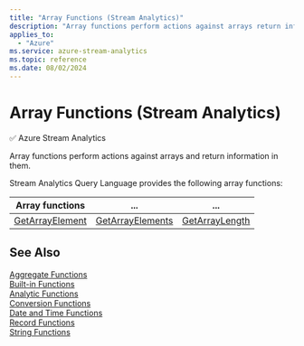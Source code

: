 ```yaml
---
title: "Array Functions (Stream Analytics)"
description: "Array functions perform actions against arrays return information in them.  "
applies_to: 
  - "Azure"
ms.service: azure-stream-analytics
ms.topic: reference
ms.date: 08/02/2024
---
```

# Array Functions (Stream Analytics)

:white_check_mark: Azure Stream Analytics

Array functions perform actions against arrays and return information in them.  
  
Stream Analytics Query Language provides the following array functions:  
  
|Array functions| ...|...|  
|-|-|-|  
|[GetArrayElement](getarrayelement-azure-stream-analytics.md)|[GetArrayElements](getarrayelements-azure-stream-analytics.md)|[GetArrayLength](getarraylength-azure-stream-analytics.md)|  
  
## See Also  
 [Aggregate Functions](aggregate-functions-azure-stream-analytics.md)   
 [Built-in Functions](built-in-functions-azure-stream-analytics.md)   
 [Analytic Functions](analytic-functions-azure-stream-analytics.md)   
 [Conversion Functions](conversion-functions-azure-stream-analytics.md)   
 [Date and Time Functions](date-and-time-functions-azure-stream-analytics.md)   
 [Record Functions](record-functions-azure-stream-analytics.md)   
 [String Functions](string-functions-azure-stream-analytics.md)  
  
  

